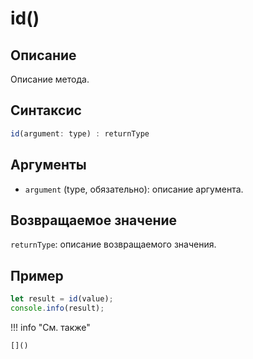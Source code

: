 # id()

## Описание
Описание метода.

## Синтаксис
```javascript
id(argument: type) : returnType
```

## Аргументы
- `argument` (type, обязательно): описание аргумента.

## Возвращаемое значение
`returnType`: описание возвращаемого значения.

## Пример
```javascript linenums="1"
let result = id(value);
console.info(result);
```

!!! info "См. также"

    []()

